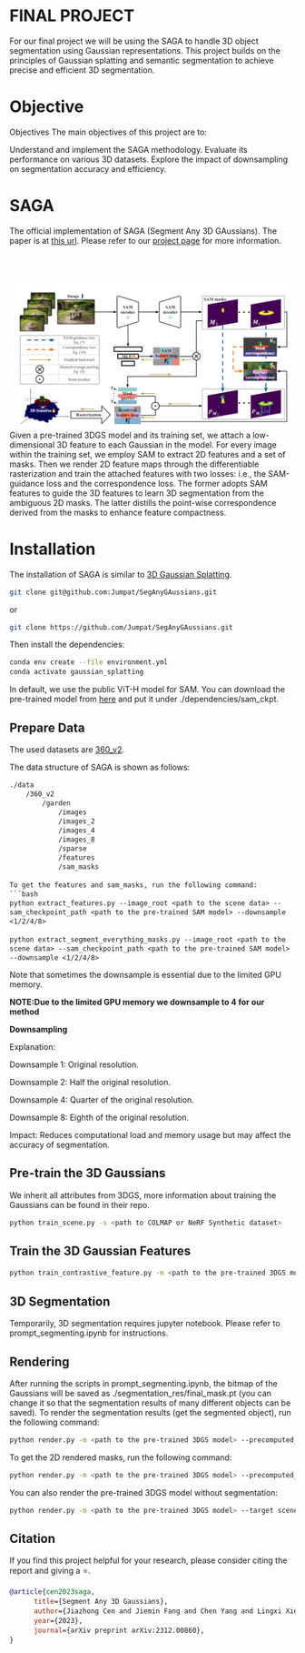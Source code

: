 

# FINAL PROJECT 
For our final project we will be using the SAGA  to handle 3D object segmentation using Gaussian representations. This project builds on the principles of Gaussian splatting and semantic segmentation to achieve precise and efficient 3D segmentation.
# Objective
Objectives
The main objectives of this project are to:

Understand and implement the SAGA methodology.
Evaluate its performance on various 3D datasets.
Explore the impact of downsampling on segmentation accuracy and efficiency.
# SAGA
The official implementation of SAGA (Segment Any 3D GAussians). The paper is at [this url](https://jumpat.github.io/SAGA/SAGA_paper.pdf). Please refer to our [project page](https://jumpat.github.io/SAGA/) for more information. 
<br>
<br>  
</div>
<br>
<br>
<div align=center>
<img src="./imgs/SAMMM.PNG" width="900px">
</div>
Given a pre-trained 3DGS model and its training set, we attach a low-dimensional 3D feature to each Gaussian in the model. For every image within the training set, we employ SAM to extract 2D features and a set of masks. Then we render 2D feature maps through the differentiable rasterization and train the attached features with two losses: i.e., the SAM-guidance loss and the correspondence loss. The former adopts SAM features to guide the 3D features to learn 3D segmentation from the ambiguous 2D masks. The latter distills the point-wise correspondence derived from the masks to enhance feature compactness.

# Installation
The installation of SAGA is similar to [3D Gaussian Splatting](https://github.com/graphdeco-inria/gaussian-splatting).
```bash
git clone git@github.com:Jumpat/SegAnyGAussians.git
```
or
```bash
git clone https://github.com/Jumpat/SegAnyGAussians.git
```
Then install the dependencies:
```bash
conda env create --file environment.yml
conda activate gaussian_splatting
```
In default, we use the public ViT-H model for SAM. You can download the pre-trained model from [here](https://dl.fbaipublicfiles.com/segment_anything/sam_vit_h_4b8939.pth) and put it under ./dependencies/sam_ckpt.

## Prepare Data

The used datasets are [360_v2](https://jonbarron.info/mipnerf360/).

The data structure of SAGA is shown as follows:
```
./data
    /360_v2
        /garden
            /images
            /images_2
            /images_4
            /images_8
            /sparse
            /features
            /sam_masks
    
To get the features and sam_masks, run the following command:
```bash
python extract_features.py --image_root <path to the scene data> --sam_checkpoint_path <path to the pre-trained SAM model> --downsample <1/2/4/8>

python extract_segment_everything_masks.py --image_root <path to the scene data> --sam_checkpoint_path <path to the pre-trained SAM model> --downsample <1/2/4/8>
```
Note that sometimes the downsample is essential due to the limited GPU memory.

**NOTE:Due to the limited GPU memory we downsample to 4 for our method** 

**Downsampling**

Explanation:

Downsample 1: Original resolution.

Downsample 2: Half the original resolution.

Downsample 4: Quarter of the original resolution.

Downsample 8: Eighth of the original resolution.

Impact: Reduces computational load and memory usage but may affect the accuracy of segmentation.


## Pre-train the 3D Gaussians
We inherit all attributes from 3DGS, more information about training the Gaussians can be found in their repo.
```bash
python train_scene.py -s <path to COLMAP or NeRF Synthetic dataset>
```

## Train the 3D Gaussian Features
```bash
python train_contrastive_feature.py -m <path to the pre-trained 3DGS model>
```

## 3D Segmentation
Temporarily, 3D segmentation requires jupyter notebook. Please refer to prompt_segmenting.ipynb for instructions.

## Rendering
After running the scripts in prompt_segmenting.ipynb, the bitmap of the Gaussians will be saved as ./segmentation_res/final_mask.pt (you can change it so that the segmentation results of many different objects can be saved). To render the segmentation results (get the segmented object), run the following command:
```bash
python render.py -m <path to the pre-trained 3DGS model> --precomputed_mask <path to the segmentation results> --target scene --segment
```

To get the 2D rendered masks, run the following command:
```bash
python render.py -m <path to the pre-trained 3DGS model> --precomputed_mask <path to the segmentation results> --target seg
```

You can also render the pre-trained 3DGS model without segmentation:
```bash
python render.py -m <path to the pre-trained 3DGS model> --target scene
```

## Citation
If you find this project helpful for your research, please consider citing the report and giving a ⭐.
```BibTex
@article{cen2023saga,
      title={Segment Any 3D Gaussians}, 
      author={Jiazhong Cen and Jiemin Fang and Chen Yang and Lingxi Xie and Xiaopeng Zhang and Wei Shen and Qi Tian},
      year={2023},
      journal={arXiv preprint arXiv:2312.00860},
}
```
